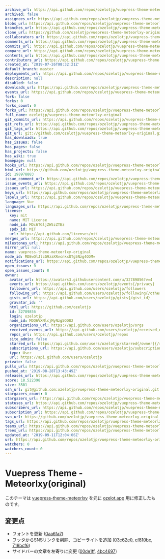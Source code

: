 ```yaml
---
archive_url: https://api.github.com/repos/ozelotjp/vuepress-theme-meteorlxy-original/{archive_format}{/ref}
archived: false
assignees_url: https://api.github.com/repos/ozelotjp/vuepress-theme-meteorlxy-original/assignees{/user}
blobs_url: https://api.github.com/repos/ozelotjp/vuepress-theme-meteorlxy-original/git/blobs{/sha}
branches_url: https://api.github.com/repos/ozelotjp/vuepress-theme-meteorlxy-original/branches{/branch}
clone_url: https://github.com/ozelotjp/vuepress-theme-meteorlxy-original.git
collaborators_url: https://api.github.com/repos/ozelotjp/vuepress-theme-meteorlxy-original/collaborators{/collaborator}
comments_url: https://api.github.com/repos/ozelotjp/vuepress-theme-meteorlxy-original/comments{/number}
commits_url: https://api.github.com/repos/ozelotjp/vuepress-theme-meteorlxy-original/commits{/sha}
compare_url: https://api.github.com/repos/ozelotjp/vuepress-theme-meteorlxy-original/compare/{base}...{head}
contents_url: https://api.github.com/repos/ozelotjp/vuepress-theme-meteorlxy-original/contents/{+path}
contributors_url: https://api.github.com/repos/ozelotjp/vuepress-theme-meteorlxy-original/contributors
created_at: '2019-07-26T08:32:21Z'
default_branch: master
deployments_url: https://api.github.com/repos/ozelotjp/vuepress-theme-meteorlxy-original/deployments
description: null
disabled: false
downloads_url: https://api.github.com/repos/ozelotjp/vuepress-theme-meteorlxy-original/downloads
events_url: https://api.github.com/repos/ozelotjp/vuepress-theme-meteorlxy-original/events
fork: false
forks: 0
forks_count: 0
forks_url: https://api.github.com/repos/ozelotjp/vuepress-theme-meteorlxy-original/forks
full_name: ozelotjp/vuepress-theme-meteorlxy-original
git_commits_url: https://api.github.com/repos/ozelotjp/vuepress-theme-meteorlxy-original/git/commits{/sha}
git_refs_url: https://api.github.com/repos/ozelotjp/vuepress-theme-meteorlxy-original/git/refs{/sha}
git_tags_url: https://api.github.com/repos/ozelotjp/vuepress-theme-meteorlxy-original/git/tags{/sha}
git_url: git://github.com/ozelotjp/vuepress-theme-meteorlxy-original.git
has_downloads: true
has_issues: false
has_pages: false
has_projects: false
has_wiki: true
homepage: null
hooks_url: https://api.github.com/repos/ozelotjp/vuepress-theme-meteorlxy-original/hooks
html_url: https://github.com/ozelotjp/vuepress-theme-meteorlxy-original
id: 198978883
issue_comment_url: https://api.github.com/repos/ozelotjp/vuepress-theme-meteorlxy-original/issues/comments{/number}
issue_events_url: https://api.github.com/repos/ozelotjp/vuepress-theme-meteorlxy-original/issues/events{/number}
issues_url: https://api.github.com/repos/ozelotjp/vuepress-theme-meteorlxy-original/issues{/number}
keys_url: https://api.github.com/repos/ozelotjp/vuepress-theme-meteorlxy-original/keys{/key_id}
labels_url: https://api.github.com/repos/ozelotjp/vuepress-theme-meteorlxy-original/labels{/name}
language: Vue
languages_url: https://api.github.com/repos/ozelotjp/vuepress-theme-meteorlxy-original/languages
license:
  key: mit
  name: MIT License
  node_id: MDc6TGljZW5zZTEz
  spdx_id: MIT
  url: https://api.github.com/licenses/mit
merges_url: https://api.github.com/repos/ozelotjp/vuepress-theme-meteorlxy-original/merges
milestones_url: https://api.github.com/repos/ozelotjp/vuepress-theme-meteorlxy-original/milestones{/number}
mirror_url: null
name: vuepress-theme-meteorlxy-original
node_id: MDEwOlJlcG9zaXRvcnkxOTg5Nzg4ODM=
notifications_url: https://api.github.com/repos/ozelotjp/vuepress-theme-meteorlxy-original/notifications{?since,all,participating}
open_issues: 0
open_issues_count: 0
owner:
  avatar_url: https://avatars3.githubusercontent.com/u/32789856?v=4
  events_url: https://api.github.com/users/ozelotjp/events{/privacy}
  followers_url: https://api.github.com/users/ozelotjp/followers
  following_url: https://api.github.com/users/ozelotjp/following{/other_user}
  gists_url: https://api.github.com/users/ozelotjp/gists{/gist_id}
  gravatar_id: ''
  html_url: https://github.com/ozelotjp
  id: 32789856
  login: ozelotjp
  node_id: MDQ6VXNlcjMyNzg5ODU2
  organizations_url: https://api.github.com/users/ozelotjp/orgs
  received_events_url: https://api.github.com/users/ozelotjp/received_events
  repos_url: https://api.github.com/users/ozelotjp/repos
  site_admin: false
  starred_url: https://api.github.com/users/ozelotjp/starred{/owner}{/repo}
  subscriptions_url: https://api.github.com/users/ozelotjp/subscriptions
  type: User
  url: https://api.github.com/users/ozelotjp
private: false
pulls_url: https://api.github.com/repos/ozelotjp/vuepress-theme-meteorlxy-original/pulls{/number}
pushed_at: '2019-08-28T13:43:49Z'
releases_url: https://api.github.com/repos/ozelotjp/vuepress-theme-meteorlxy-original/releases{/id}
score: 18.522398
size: 3501
ssh_url: git@github.com:ozelotjp/vuepress-theme-meteorlxy-original.git
stargazers_count: 0
stargazers_url: https://api.github.com/repos/ozelotjp/vuepress-theme-meteorlxy-original/stargazers
statuses_url: https://api.github.com/repos/ozelotjp/vuepress-theme-meteorlxy-original/statuses/{sha}
subscribers_url: https://api.github.com/repos/ozelotjp/vuepress-theme-meteorlxy-original/subscribers
subscription_url: https://api.github.com/repos/ozelotjp/vuepress-theme-meteorlxy-original/subscription
svn_url: https://github.com/ozelotjp/vuepress-theme-meteorlxy-original
tags_url: https://api.github.com/repos/ozelotjp/vuepress-theme-meteorlxy-original/tags
teams_url: https://api.github.com/repos/ozelotjp/vuepress-theme-meteorlxy-original/teams
trees_url: https://api.github.com/repos/ozelotjp/vuepress-theme-meteorlxy-original/git/trees{/sha}
updated_at: '2019-09-11T12:04:06Z'
url: https://api.github.com/repos/ozelotjp/vuepress-theme-meteorlxy-original
watchers: 0
watchers_count: 0
---
```

# Vuepress Theme - Meteorlxy(original)

このテーマは [vuepress-theme-meteorlxy][] を元に [ozelot.app][] 用に修正したものです。

[vuepress-theme-meteorlxy]: https://github.com/meteorlxy/vuepress-theme-meteorlxy
[ozelot.app]: https://ozelot.app/


## 変更点

- フォントを更新 ([0aa6fa7][])
- フッタからSNSリンクを削除、コピーライトを追加 ([03c62e0][], [cf810bc][], [718bcf6][])
- サイドバーの文章を左寄りに変更 ([00de1ff][], [4bc4697][])

[0aa6fa7]: https://github.com/ozelotjp/vuepress-theme-meteorlxy-original/commit/0aa6fa7
[03c62e0]: https://github.com/ozelotjp/vuepress-theme-meteorlxy-original/commit/03c62e0
[cf810bc]: https://github.com/ozelotjp/vuepress-theme-meteorlxy-original/commit/cf810bc
[718bcf6]: https://github.com/ozelotjp/vuepress-theme-meteorlxy-original/commit/718bcf6
[00de1ff]: https://github.com/ozelotjp/vuepress-theme-meteorlxy-original/commit/00de1ff
[4bc4697]: https://github.com/ozelotjp/vuepress-theme-meteorlxy-original/commit/4bc4697
